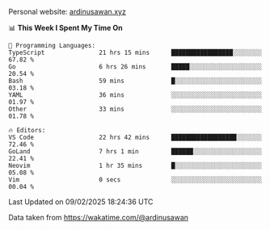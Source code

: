 Personal website: [ardinusawan.xyz](https://ardinusawan.xyz)

<!--START_SECTION:waka-->
📊 **This Week I Spent My Time On** 

```text
💬 Programming Languages: 
TypeScript               21 hrs 15 mins      █████████████████░░░░░░░░   67.82 % 
Go                       6 hrs 26 mins       █████░░░░░░░░░░░░░░░░░░░░   20.54 % 
Bash                     59 mins             █░░░░░░░░░░░░░░░░░░░░░░░░   03.18 % 
YAML                     36 mins             ░░░░░░░░░░░░░░░░░░░░░░░░░   01.97 % 
Other                    33 mins             ░░░░░░░░░░░░░░░░░░░░░░░░░   01.78 % 

🔥 Editors: 
VS Code                  22 hrs 42 mins      ██████████████████░░░░░░░   72.46 % 
GoLand                   7 hrs 1 min         ██████░░░░░░░░░░░░░░░░░░░   22.41 % 
Neovim                   1 hr 35 mins        █░░░░░░░░░░░░░░░░░░░░░░░░   05.08 % 
Vim                      0 secs              ░░░░░░░░░░░░░░░░░░░░░░░░░   00.04 % 
```


 Last Updated on 09/02/2025 18:24:36 UTC
<!--END_SECTION:waka-->
Data taken from https://wakatime.com/@ardinusawan

